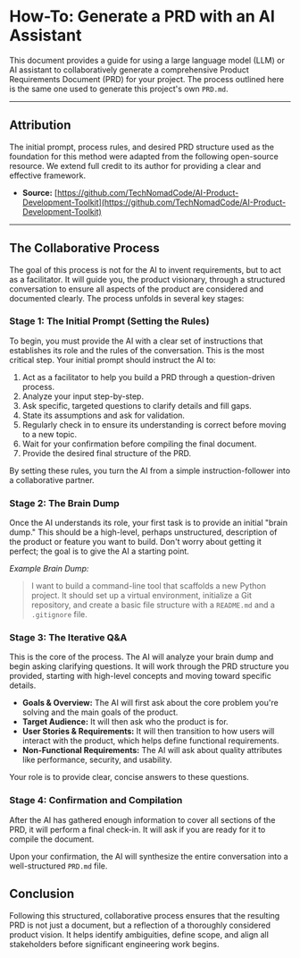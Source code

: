 # How-To: Generate a PRD with an AI Assistant

This document provides a guide for using a large language model (LLM) or AI assistant to collaboratively generate a comprehensive Product Requirements Document (PRD) for your project. The process outlined here is the same one used to generate this project's own `PRD.md`.

---

## Attribution

The initial prompt, process rules, and desired PRD structure used as the foundation for this method were adapted from the following open-source resource. We extend full credit to its author for providing a clear and effective framework.

*   **Source:** [https://github.com/TechNomadCode/AI-Product-Development-Toolkit](https://github.com/TechNomadCode/AI-Product-Development-Toolkit)

---

## The Collaborative Process

The goal of this process is not for the AI to invent requirements, but to act as a facilitator. It will guide you, the product visionary, through a structured conversation to ensure all aspects of the product are considered and documented clearly. The process unfolds in several key stages:

### Stage 1: The Initial Prompt (Setting the Rules)

To begin, you must provide the AI with a clear set of instructions that establishes its role and the rules of the conversation. This is the most critical step. Your initial prompt should instruct the AI to:

1.  Act as a facilitator to help you build a PRD through a question-driven process.
2.  Analyze your input step-by-step.
3.  Ask specific, targeted questions to clarify details and fill gaps.
4.  State its assumptions and ask for validation.
5.  Regularly check in to ensure its understanding is correct before moving to a new topic.
6.  Wait for your confirmation before compiling the final document.
7.  Provide the desired final structure of the PRD.

By setting these rules, you turn the AI from a simple instruction-follower into a collaborative partner.

### Stage 2: The Brain Dump

Once the AI understands its role, your first task is to provide an initial "brain dump." This should be a high-level, perhaps unstructured, description of the product or feature you want to build. Don't worry about getting it perfect; the goal is to give the AI a starting point.

*Example Brain Dump:*
> I want to build a command-line tool that scaffolds a new Python project. It should set up a virtual environment, initialize a Git repository, and create a basic file structure with a `README.md` and a `.gitignore` file.

### Stage 3: The Iterative Q&A

This is the core of the process. The AI will analyze your brain dump and begin asking clarifying questions. It will work through the PRD structure you provided, starting with high-level concepts and moving toward specific details.

*   **Goals & Overview:** The AI will first ask about the core problem you're solving and the main goals of the product.
*   **Target Audience:** It will then ask who the product is for.
*   **User Stories & Requirements:** It will then transition to how users will interact with the product, which helps define functional requirements.
*   **Non-Functional Requirements:** The AI will ask about quality attributes like performance, security, and usability.

Your role is to provide clear, concise answers to these questions.

### Stage 4: Confirmation and Compilation

After the AI has gathered enough information to cover all sections of the PRD, it will perform a final check-in. It will ask if you are ready for it to compile the document.

Upon your confirmation, the AI will synthesize the entire conversation into a well-structured `PRD.md` file.

## Conclusion

Following this structured, collaborative process ensures that the resulting PRD is not just a document, but a reflection of a thoroughly considered product vision. It helps identify ambiguities, define scope, and align all stakeholders before significant engineering work begins.
